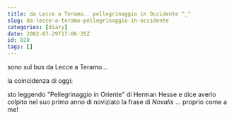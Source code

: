 ```yaml
---
title: da Lecce a Teramo.. pellegrinaggio in Occidente ^_^
slug: da-lecce-a-teramo-pellegrinaggio-in-occidente
categories: [diary]
date: 2002-07-29T17:06:35Z
id: 828
tags: []
---
```


sono sul bus da Lecce a Teramo...

la coincidenza di oggi:
  
sto leggendo "Pellegrinaggio in Oriente" di Herman Hesse e dice averlo colpito nel suo primo anno di noviziato la frase di _Novalis_ ... proprio come a me!